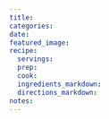 ```yaml
---
title:
categories:
date:
featured_image:
recipe:
  servings:
  prep:
  cook:
  ingredients_markdown:
  directions_markdown:
notes:
---
```

